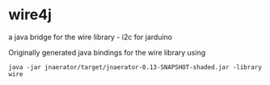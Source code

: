 # wire4j
a java bridge for the wire library - i2c for jarduino

Originally generated java bindings for the wire library using

    java -jar jnaerator/target/jnaerator-0.13-SNAPSHOT-shaded.jar -library wire

